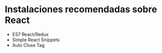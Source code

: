 # Instalaciones recomendadas sobre React
- ES7 React/Redux
- Simple React Snippets
- Auto Close Tag
